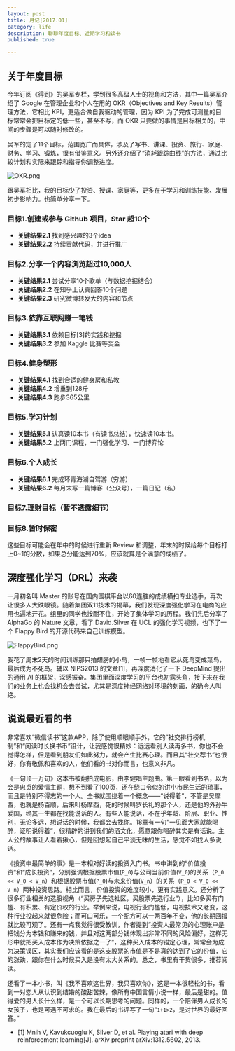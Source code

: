 ```yaml
---
layout: post
title: 月记[2017.01]
category: life
description: 聊聊年度目标、近期学习和读书
published: true

---
```


## 关于年度目标

今年订阅《得到》的吴军专栏，学到很多高级人士的视角和方法，其中一篇吴军介绍了 Google 在管理企业和个人在用的 OKR（Objectives and Key Results）管理方法，它相比 KPI，更适合做自我驱动的管理，因为 KPI 为了完成可测量的目标常常会把目标定的低一些，甚至不写，而 OKR 只要做的事情是目标相关的，中间的步骤是可以随时修改的。

吴军的定了11个目标，范围宽广而具体，涉及了写书、讲课、投资、旅行、家庭、财务、学习、锻炼，很有借鉴意义。另外还介绍了“消耗跟踪曲线”的方法，通过比较计划和实际来跟踪和指导你调整进度。

![OKR.png](http://ata2-img.cn-hangzhou.img-pub.aliyun-inc.com/fdac0528051fb23370188300f144a922.png)

跟吴军相比，我的目标少了投资、授课、家庭等，更多在于学习和训练技能、发展初步影响力。也简单分享一下。

### 目标1.创建或参与 Github 项目，Star 超10个

* **关键结果2.1** 找到感兴趣的3个idea
* **关键结果2.2** 持续贡献代码，并进行推广

### 目标2.分享一个内容浏览超过10,000人

* **关键结果2.1** 尝试分享10个歌单（与数据挖掘结合）
* **关键结果2.2** 在知乎上认真回答10个问题
* **关键结果2.3** 研究微博转发大的内容和节点


### 目标3.依靠互联网赚一笔钱

* **关键结果3.1** 依赖目标[3]的实践和挖掘
* **关键结果3.2** 参加 Kaggle 比赛等奖金

### 目标4.健身塑形

* **关键结果4.1** 找到合适的健身房和私教
* **关键结果4.2** 增重到128斤
* **关键结果4.3** 跑步365公里

### 目标5.学习计划

* **关键结果5.1** 认真读10本书（有读书总结），快速读10本书。
* **关键结果5.2** 上两门课程，一门强化学习、一门博弈论

### 目标6.个人成长

* **关键结果6.1** 完成环青海湖自驾游（穷游）
* **关键结果6.2** 每月末写一篇博客（公众号），一篇日记（私）

### 目标7.理财目标（暂不透露细节）

### 目标8.暂时保密

这些目标可能会在年中的时候进行重新 Review 和调整，年末的时候给每个目标打上0~1的分数，如果总分能达到70%，应该就算是个满意的成绩了。

## 深度强化学习（DRL）来袭

一月初名叫 Master 的账号在国内围棋平台以60连胜的成绩横扫专业选手，再次让很多人大跌眼镜。随着集团双11技术的揭幕，我们发现深度强化学习在电商的应用也遍地开花。组里的同学也按耐不住，开始了集体学习的历程。我们先后分享了 AlphaGo 的 Nature 文章，看了 David.Silver 在 UCL 的强化学习视频，也下了一个 Flappy Bird 的开源代码来自己训练模型。


![FlappyBird.png](http://ata2-img.cn-hangzhou.img-pub.aliyun-inc.com/9b73a419563359d876a9e7305875b7db.png)


我花了周末2天的时间训练那只拍翅膀的小鸟，一帧一帧地看它从死鸟变成菜鸟，最后成为不死鸟。辅以 NIPS2013 的文章[1]，再深度消化了一下 DeepMind 提出的通用 AI 的框架，深感振奋。集团里面深度学习的平台也初露头角，接下来在我们的业务上也会找机会去尝试，尤其是深度神经网络对环境的刻画，的确令人叫绝。

## 说说最近看的书

非常喜欢“微信读书”这款APP，除了使用顺眼顺手外，它的“社交排行榜机制”和“阅读时长换书币”设计，让我感觉很精妙：远远看别人读再多书，你也不会觉得怎样，但是看到朋友们如此努力，就会产生比赛心理。而且其“社交荐书”也很好，你有敬佩和喜欢的人，他们看的书对你而言，也意义非凡。

《一句顶一万句》这本书被翻拍成电影，由李健唱主题曲。第一眼看到书名，以为会是忠贞的爱情主题，想不到看了100页，还在绕口令似的讲小市民生活的琐事，而且是特别不得志的一个人。全书就围绕着一个概念——“说得着”，不管是吴摩西，也就是杨百顺，后来叫杨摩西，死的时候叫罗长礼的那个人，还是他的外孙牛爱国，终其一生都在找能说话的人。有些人能说话，不在乎年龄、阶层、职业、性别，无论多远，想说话的时候，我都会去找你。18章有一句“一见面大家就能喝醉，证明说得着”，很精辟的讲到我们的酒文化，愿意跟你喝醉其实是有话说。主人公的故事让人看着揪心，但是回想起自己平淡无味的生活，感觉不如找人多说话。

《投资中最简单的事》是一本相对好读的投资入门书。书中讲到的“价值投资”和“成长投资”，分别强调根据股票市值(`P_0`)与公司当前价值(`V_0`)的关系（`P_0 << V_0 < V_n`）和根据股票市值(`P_0`)与未来价值(`V_n`）的关系（`P_0 < V_0 << V_n`）两种投资思路。相比而言，价值投资的难度较小，更有实践意义。还分析了很多行业相关的选股视角（“买房子先选社区，买股票先选行业”），比如多买有门槛、有积累、有定价权的行业。举例来说，电视行业门槛低，电视技术又老变，这种行业投起来就很危险；而可口可乐，一个配方可以一两百年不变，他的长期回报就比较可观了。还有一点我觉得很受教训，作者提到“投资人最常见的心理账户是把钱分为本钱和赚来的钱，并且对这两部分钱体现出非常不同的风险偏好，这样无形中就把买入成本作为决策依据之一了”，这种买入成本的锚定心理，常常会为成为决策误区，其实我们应该看的是这支股票的市值是不是真的达到了它的价值，它的涨跌，跟你在什么时候买入是没有太大关系的。总之，书里有干货很多，推荐阅读。

还看了一本小书，叫《我不喜欢这世界，我只喜欢你》，这是一本很轻松的书，看到一对恋人从认识到结婚的酸甜苦辣，像所有中国言情小说一样，最后是甜的。值得爱的男人长什么样，是一个可以长期思考的问题。同样的，一个陪伴男人成长的女孩子，也是可遇不可求的。我在最后的书评写了一句“`1+1>2`，是对世界的最好回答。”

* [1] Mnih V, Kavukcuoglu K, Silver D, et al. Playing atari with deep reinforcement learning[J]. arXiv preprint arXiv:1312.5602, 2013.


